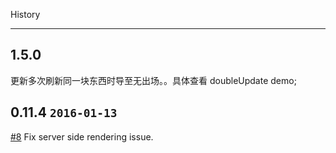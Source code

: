 History

---
## 1.5.0
更新多次刷新同一块东西时导至无出场。。具体查看 doubleUpdate demo;


## 0.11.4 `2016-01-13`

[#8](https://github.com/react-component/queue-anim/pull/8) Fix server side rendering issue.
